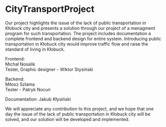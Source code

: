 # CityTransportProject
Our project highlights the issue of the lack of public transportation in Kłobuck city and presents a solution through our project of a menagment program for such transportation. The project includes documentation a complete frontend and backend design for entire system. Introducing public transportation in Kłobuck city would improve traffic flow and raise the standard of living in Kłobuck.

Frontend: <br>
Michał Nosalik <br>
Tester, Graphic designer - Wiktor Stysiński

Backend: <br>
Miłosz Szlama<br>
Tester - Patryk Nocuń

Documentation:
Jakub Kłysiński

We will appreciate any contribution to this project, and we hope that one day the issue of the lack of public transportation in Kłobuck city will be solved, and our solution will be developed and implemented.
